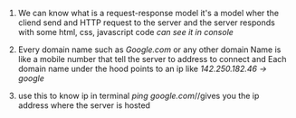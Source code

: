 1. We can know what is a request-response model it's a model wher the cliend send and HTTP request 
to the server and the server responds with some html, css, javascript code *can see it in console*

2. Every domain name such as *Google.com* or any other domain Name is like  a mobile number that tell the server to address to connect and Each domain name under the hood points to an ip like *142.250.182.46 -> google*

3. use this to know ip in terminal *ping google.com*//gives you the ip address where the server is hosted


